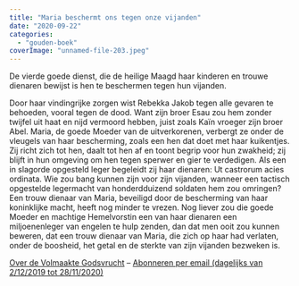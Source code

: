 ```yaml
---
title: "Maria beschermt ons tegen onze vijanden"
date: "2020-09-22"
categories: 
  - "gouden-boek"
coverImage: "unnamed-file-203.jpeg"
---
```


De vierde goede dienst, die de heilige Maagd haar kinderen en trouwe dienaren bewijst is hen te beschermen tegen hun vijanden.

Door haar vindingrijke zorgen wist Rebekka Jakob tegen alle gevaren te behoeden, vooral tegen de dood. Want zijn broer Esau zou hem zonder twijfel uit haat en nijd vermoord hebben, juist zoals Kaïn vroeger zijn broer Abel. Maria, de goede Moeder van de uitverkorenen, verbergt ze onder de vleugels van haar bescherming, zoals een hen dat doet met haar kuikentjes. Zij richt zich tot hen, daalt tot hen af en toont begrip voor hun zwakheid; zij blijft in hun omgeving om hen tegen sperwer en gier te verdedigen. Als een in slagorde opgesteld leger begeleidt zij haar dienaren: Ut castrorum acies ordinata. Wie zou bang kunnen zijn voor zijn vijanden, wanneer een tactisch opgestelde legermacht van honderdduizend soldaten hem zou omringen? Een trouw dienaar van Maria, beveiligd door de bescherming van haar koninklijke macht, heeft nog minder te vrezen. Nog liever zou die goede Moeder en machtige Hemelvorstin een van haar dienaren een miljoenenleger van engelen te hulp zenden, dan dat men ooit zou kunnen beweren, dat een trouw dienaar van Maria, die zich op haar had verlaten, onder de boosheid, het getal en de sterkte van zijn vijanden bezweken is.

[Over de Volmaakte Godsvrucht](/blog/een-jaar-lang-volmaakte-godsvrucht/) – [Abonneren per email (dagelijks van 2/12/2019 tot 28/11/2020)](http://eepurl.com/9RKvX)

